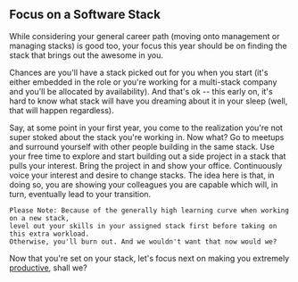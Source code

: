 Focus on a Software Stack
---

While considering your general career path (moving onto management or managing stacks) is good too, your focus this year should be on finding the stack that brings out the awesome in you.

Chances are you'll have a stack picked out for you when you start (it's either embedded in the role or you're working for a multi-stack company and you'll be allocated by availability).
And that's ok -- this early on, it's hard to know what stack will have you dreaming about it in your sleep (well, that will happen regardless).

Say, at some point in your first year, you come to the realization you're not super stoked about the stack you're working in. Now what?
Go to meetups and surround yourself with other people building in the same stack. Use your free time to explore and start building out a side project in a stack that pulls your interest.
Bring the project in and show your office. Continuously voice your interest and desire to change stacks.
The idea here is that, in doing so, you are showing your colleagues you are capable which will, in turn, eventually lead to your transition.

    Please Note: Because of the generally high learning curve when working on a new stack,
    level out your skills in your assigned stack first before taking on this extra workload.
    Otherwise, you'll burn out. And we wouldn't want that now would we?

Now that you're set on your stack, let's focus next on making you extremely [productive](customize_your_environment.md), shall we?
